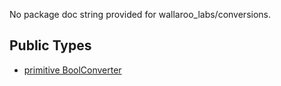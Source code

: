 No package doc string provided for wallaroo_labs/conversions.

## Public Types

* [primitive BoolConverter](wallaroo_labs-conversions-BoolConverter.md)
